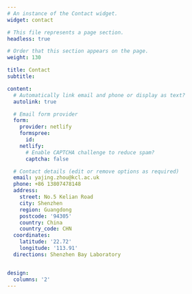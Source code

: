 ```yaml
---
# An instance of the Contact widget.
widget: contact

# This file represents a page section.
headless: true

# Order that this section appears on the page.
weight: 130

title: Contact
subtitle:

content:
  # Automatically link email and phone or display as text?
  autolink: true

  # Email form provider
  form:
    provider: netlify
    formspree:
      id:
    netlify:
      # Enable CAPTCHA challenge to reduce spam?
      captcha: false

  # Contact details (edit or remove options as required)
  email: yajing.zhou@kcl.ac.uk
  phone: +86 13807478148
  address:
    street: No.5 Kelian Road
    city: Shenzhen
    region: Guangdong
    postcode: '94305'
    country: China
    country_code: CHN
  coordinates:
    latitude: '22.72'
    longitude: '113.91'
  directions: Shenzhen Bay Laboratory 


design:
  columns: '2'
---
```

